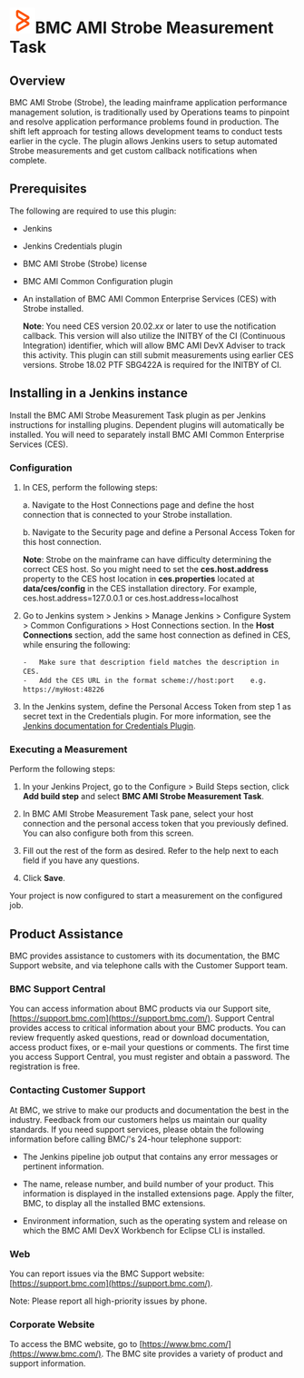 # <img src="images/bmc_brandmark.png" width="45" height="45">BMC AMI Strobe Measurement Task

## Overview

BMC AMI Strobe (Strobe), the leading mainframe application performance management solution,
is traditionally used by Operations teams to pinpoint and resolve application
performance problems found in production. The shift left approach for testing allows
development teams to conduct tests earlier in the cycle. The plugin allows Jenkins users 
to setup automated Strobe measurements and get custom callback notifications when complete.

## Prerequisites

The following are required to use this plugin:

-   Jenkins
-   Jenkins Credentials plugin
-   BMC AMI Strobe (Strobe) license
-   BMC AMI Common Configuration plugin
-   An installation of BMC AMI Common Enterprise Services (CES) with Strobe installed.

	**Note**: You need CES version 20.02.*xx* or later to use the notification callback.
			  This version will also utilize the INITBY of the CI (Continuous Integration) identifier,
			  which will allow BMC AMI DevX Adviser to track this activity.
			  This plugin can still submit measurements using earlier CES versions. 
			  Strobe 18.02 PTF SBG422A is required for the INITBY of CI.

## Installing in a Jenkins instance

Install the BMC AMI Strobe Measurement Task plugin as per
Jenkins instructions for installing plugins. Dependent plugins will
automatically be installed. You will need to separately install 
BMC AMI Common Enterprise Services (CES).
    
### Configuration

1.  In CES, perform the following steps:

	a. 	Navigate to the Host Connections page and define the host connection that is connected to your Strobe installation.

	b.	Navigate to the Security page and define a Personal Access Token for this host connection.
    	
    **Note**: Strobe on the mainframe can have difficulty determining
    		  the correct CES host. So you might need to set the **ces.host.address** 
    		  property to the CES host location in **ces.properties** located at **data/ces/config** in the CES installation directory.
    		  For example, ces.host.address=127.0.0.1 or ces.host.address=localhost

2.  Go to Jenkins system > Jenkins > Manage Jenkins > Configure System > Common Configurations > Host Connections section. In the **Host Connections** section, add the same host connection as defined in CES, while ensuring the following:

		-	Make sure that description field matches the description in CES.
		-	Add the CES URL in the format scheme://host:port    e.g. https://myHost:48226

3.  In the Jenkins system, define the Personal Access Token from step 1 as secret text in the Credentials plugin. 
	For more information, see the [Jenkins documentation for Credentials Plugin](https://plugins.jenkins.io/credentials/).

### Executing a Measurement

Perform the following steps:

1.  In your Jenkins Project, go to the Configure > Build Steps section, click **Add build step** and select **BMC AMI Strobe Measurement Task**.

2.  In BMC AMI Strobe Measurement Task pane, select your host connection and the personal access token that you previously defined. You can also configure both from this screen.

3.  Fill out the rest of the form as desired. Refer to the help next to each field if you have any questions.

4.  Click **Save**.

Your project is now configured to start a measurement on the configured job.

## Product Assistance

BMC provides assistance to customers with its documentation, the BMC Support website, and via telephone calls with the Customer Support team.

### BMC Support Central

You can access information about BMC products via our Support site, [https://support.bmc.com](https://support.bmc.com/). Support Central provides access to critical information about your BMC products. You can review frequently asked questions, read or download documentation, access product fixes, or e-mail your questions or comments. The first time you access Support Central, you must register and obtain a password. The registration is free.

### Contacting Customer Support

At BMC, we strive to make our products and documentation the best in the industry. Feedback from our customers helps us maintain our quality standards. If you need support services, please obtain the following information before calling BMC/'s 24-hour telephone support:

- The Jenkins pipeline job output that contains any error messages or pertinent information.

- The name, release number, and build number of your product. This information is displayed in the installed extensions page. Apply the filter, BMC, to display all the installed BMC extensions.

- Environment information, such as the operating system and release on which the BMC AMI DevX Workbench for Eclipse CLI is installed.


### Web

You can report issues via the BMC Support website: [https://support.bmc.com](https://support.bmc.com/).

Note: Please report all high-priority issues by phone.

### Corporate Website

To access the BMC website, go to [https://www.bmc.com/](https://www.bmc.com/). The BMC site provides a variety of product and support information.